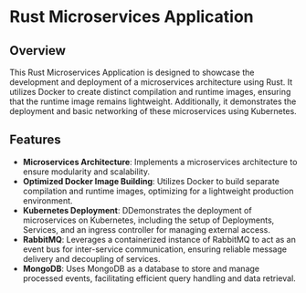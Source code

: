 # Rust Microservices Application

## Overview

This Rust Microservices Application is designed to showcase the development and deployment of a microservices architecture using Rust. It utilizes Docker to create distinct compilation and runtime images, ensuring that the runtime image remains lightweight. Additionally, it demonstrates the deployment and basic networking of these microservices using Kubernetes.

## Features

- **Microservices Architecture**: Implements a microservices architecture to ensure modularity and scalability.
- **Optimized Docker Image Building**: Utilizes Docker to build separate compilation and runtime images, optimizing for a lightweight production environment.
- **Kubernetes Deployment**: DDemonstrates the deployment of microservices on Kubernetes, including the setup of Deployments, Services, and an ingress controller for managing external access.
- **RabbitMQ**: Leverages a containerized instance of RabbitMQ to act as an event bus for inter-service communication, ensuring reliable message delivery and decoupling of services.
- **MongoDB**: Uses MongoDB as a database to store and manage processed events, facilitating efficient query handling and data retrieval.
